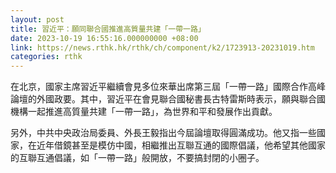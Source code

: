 ```yaml
---
layout: post
title: 習近平：願同聯合國推進高質量共建「一帶一路」
date: 2023-10-19 16:55:16.000000000 +08:00
link: https://news.rthk.hk/rthk/ch/component/k2/1723913-20231019.htm
categories: rthk
---
```


在北京，國家主席習近平繼續會見多位來華出席第三屆「一帶一路」國際合作高峰論壇的外國政要。其中，習近平在會見聯合國秘書長古特雷斯時表示，願與聯合國機構一起推進高質量共建「一帶一路」，為世界和平和發展作出貢獻。

另外，中共中央政治局委員、外長王毅指出今屆論壇取得圓滿成功。他又指一些國家，在近年借鏡甚至是模仿中國，相繼推出互聯互通的國際倡議，他希望其他國家的互聯互通倡議，如「一帶一路」般開放，不要搞封閉的小圈子。
